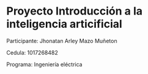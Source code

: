 # Proyecto Introducción a la inteligencia articificial

Participante: Jhonatan Arley Mazo Muñeton

Cedula: 1017268482

Programa: Ingeniería eléctrica
